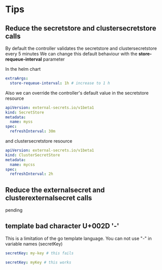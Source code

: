 # Tips

## Reduce the secretstore and clustersecretstore calls

By default the controller validates the secretstore and clustersecretstore every 5 minutes
We can change this default behaviour with the **store-requeue-interval** parameter

In the helm chart

```yaml
extraArgs:
  store-requeue-interval: 1h # increase to 1 h
```

Also we can override the controller's default value in the secretstore resource

```yaml
apiVersion: external-secrets.io/v1beta1
kind: SecretStore
metadata:
  name: myss
spec:
  refreshInterval: 30m
```

and clustersecretstore resource

```yaml
apiVersion: external-secrets.io/v1beta1
kind: ClusterSecretStore
metadata:
  name: mycss
spec:
  refreshInterval: 2h
```

## Reduce the externalsecret and clusterexternalsecret calls

pending

## template bad character U+002D '-'

This is a limitation of the go template language. You can not use "-" in variable names (secretKey)

```yaml
secretKey: my-key # this fails
```

```yaml
secretKey: myKey # this works
```
